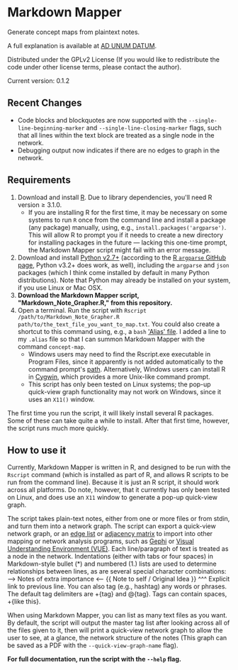 # Markdown Mapper

Generate concept maps from plaintext notes.

A full explanation is available at [AD UNUM DATUM](http://adunumdatum.org/introducing-markdown-mapper.html "Ad Unum Datum: 'Introducing Markdown Mapper'").

Distributed under the GPLv2 License (If you would like to redistribute the code under other license terms, please contact the author).

Current version: 0.1.2

## Recent Changes

* Code blocks and blockquotes are now supported with the `--single-line-beginning-marker` and `--single-line-closing-marker` flags, such that all lines within the text block are treated as a single node in the network.
* Debugging output now indicates if there are no edges to graph in the network. 

## Requirements

1. Download and install [R](http://cran.cnr.berkeley.edu/ "R Download page"). Due to library dependencies, you'll need R version ≥ 3.1.0.
	* If you are installing R for the first time, it may be necessary on some systems to run `R` once from the command line and install a package (any package) manually, using, e.g., `install.packages('argparse')`. This will allow R to prompt you if it needs to create a new directory for installing packages in the future — lacking this one-time prompt, the Markdown Mapper script might fail with an error message.
1. Download and install [Python v2.7+](https://www.python.org/ "Python") (according to the [R `argparse` GitHub page](https://github.com/trevorld/argparse "GitHub: argparse for R"), Python v3.2+ does work, as well), including the `argparse` and `json` packages (which I think come installed by default in many Python distributions). Note that Python may already be installed on your system, if you use Linux or Mac OSX.
1. **Download the Markdown Mapper script, "Markdown_Note_Grapher.R," from this repository.**
1. Open a terminal. Run the script with `Rscript /path/to/Markdown_Note_Grapher.R path/to/the_text_file_you_want_to_map.txt`. You could also create a shortcut to this command using, e.g., a `bash` ['Alias' file](https://en.wikipedia.org/wiki/Alias_%28Unix_shell%29 "Bash Alias explanation"). I added a line to my `.alias` file so that I can summon Markdown Mapper with the command `concept-map`.
	* Windows users may need to find the Rscript.exe executable in Program Files, since it apparently is not added automatically to the command prompt's [path](https://en.wikipedia.org/wiki/PATH_%28variable%29 "Command Line 'Path' explanation"). Alternatively, Windows users can install R in [Cygwin](https://en.wikipedia.org/wiki/Cygwin "Cygwin"), which provides a more Unix-like command prompt.
	* This script has only been tested on Linux systems; the pop-up quick-view graph functionality may not work on Windows, since it uses an `X11()` window.

The first time you run the script, it will likely install several R packages. Some of these can take quite a while to install. After that first time, however, the script runs much more quickly.

## How to use it

Currently, Markdown Mapper is written in R, and designed to be run with the `Rscript` command (which is installed as part of R, and allows R scripts to be run from the command line). Because it is just an R script, it should work across all platforms. Do note, however, that it currently has only been tested on Linux, and does use an `X11` window to generate a pop-up quick-view graph.

The script takes plain-text notes, either from one or more files or from stdin, and turn them into a network graph. The script can export a quick-view network graph, or an [edge list](https://en.wikipedia.org/wiki/Adjacency_list) or [adjacency matrix](https://en.wikipedia.org/wiki/Adjacency_matrix) to import into other mapping or network analysis programs, such as [Gephi](https://gephi.github.io/ "Gephi") or [Visual Understanding Environment (VUE)](https://vue.tufts.edu/ "VUE"). Each line/paragraph of text is treated as a node in the network. Indentations (either with tabs or four spaces) in Markdown-style bullet (*) and numbered (1.) lists are used to determine relationships between lines, as are several special character combinations:
	--> Notes of extra importance <--
	{{ Note to self / Original Idea }}
	^^^ Explicit link to previous line.
	You can also tag (e.g., hashtag) any words or phrases. The default tag delimiters are +{tag} and @{tag}. Tags can contain spaces, +{like this}.

When using Markdown Mapper, you can list as many text files as you want. By default, the script will output the master tag list after looking across all of the files given to it, then will print a quick-view network graph to allow the user to see, at a glance, the network structure of the notes (This graph can be saved as a PDF with the `--quick-view-graph-name` flag).

**For full documentation, run the script with the `--help` flag.**

